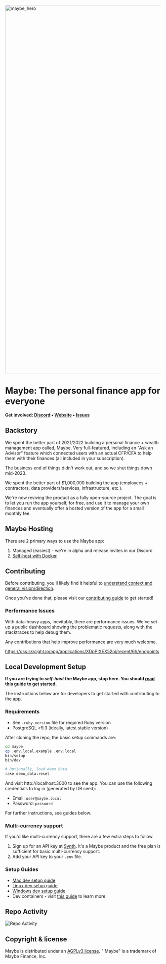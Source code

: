 
<img width="1190" alt="maybe_hero" src="https://github.com/user-attachments/assets/13fc5ef4-ce0f-4073-a163-9dbc3eb4c8e5" />

# Maybe: The personal finance app for everyone

<b>Get
involved: [Discord](https://link.maybe.co/discord) • [Website](https://maybefinance.com) • [Issues](https://github.com/maybe-finance/maybe/issues)</b>

## Backstory

We spent the better part of 2021/2022 building a personal finance + wealth
management app called, Maybe. Very full-featured, including an "Ask an Advisor"
feature which connected users with an actual CFP/CFA to help them with their
finances (all included in your subscription).

The business end of things didn't work out, and so we shut things down mid-2023.

We spent the better part of $1,000,000 building the app (employees +
contractors, data providers/services, infrastructure, etc.).

We're now reviving the product as a fully open-source project. The goal is to
let you run the app yourself, for free, and use it to manage your own finances
and eventually offer a hosted version of the app for a small monthly fee.

## Maybe Hosting

There are 2 primary ways to use the Maybe app:

1. Managed (easiest) - we're in alpha and release invites in our Discord
2. [Self-host with Docker](docs/hosting/docker.md)

## Contributing

Before contributing, you'll likely find it helpful
to [understand context and general vision/direction](https://github.com/maybe-finance/maybe/wiki).

Once you've done that, please visit
our [contributing guide](https://github.com/maybe-finance/maybe/blob/main/CONTRIBUTING.md)
to get started!

### Performance Issues

With data-heavy apps, inevitably, there are performance issues. We've set up a public dashboard showing the problematic requests, along with the stacktraces to help debug them.

Any contributions that help improve performance are very much welcome.

https://oss.skylight.io/app/applications/XDpPIXEX52oi/recent/6h/endpoints

## Local Development Setup

**If you are trying to _self-host_ the Maybe app, stop here. You
should [read this guide to get started](docs/hosting/docker.md).**

The instructions below are for developers to get started with contributing to the app.

### Requirements

- See `.ruby-version` file for required Ruby version
- PostgreSQL >9.3 (ideally, latest stable version)

After cloning the repo, the basic setup commands are:

```sh
cd maybe
cp .env.local.example .env.local
bin/setup
bin/dev

# Optionally, load demo data
rake demo_data:reset
```

And visit http://localhost:3000 to see the app. You can use the following
credentials to log in (generated by DB seed):

- Email: `user@maybe.local`
- Password: `password`

For further instructions, see guides below.

### Multi-currency support

If you'd like multi-currency support, there are a few extra steps to follow.

1. Sign up for an API key at [Synth](https://synthfinance.com). It's a Maybe
   product and the free plan is sufficient for basic multi-currency support.
2. Add your API key to your `.env` file.

### Setup Guides

- [Mac dev setup guide](https://github.com/maybe-finance/maybe/wiki/Mac-Dev-Setup-Guide)
- [Linux dev setup guide](https://github.com/maybe-finance/maybe/wiki/Linux-Dev-Setup-Guide)
- [Windows dev setup guide](https://github.com/maybe-finance/maybe/wiki/Windows-Dev-Setup-Guide)
- Dev containers - visit [this guide](https://code.visualstudio.com/docs/devcontainers/containers) to learn more

## Repo Activity

![Repo Activity](https://repobeats.axiom.co/api/embed/7866c9790deba0baf63ca1688b209130b306ea4e.svg "Repobeats analytics image")

## Copyright & license

Maybe is distributed under
an [AGPLv3 license](https://github.com/maybe-finance/maybe/blob/main/LICENSE). "
Maybe" is a trademark of Maybe Finance, Inc.

